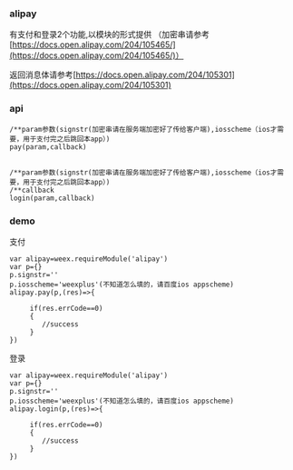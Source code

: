 ### alipay

有支付和登录2个功能,以模块的形式提供  （加密串请参考[https://docs.open.alipay.com/204/105465/](https://docs.open.alipay.com/204/105465/)）

返回消息体请参考[https://docs.open.alipay.com/204/105301](https://docs.open.alipay.com/204/105301)

### api

```
/**param参数(signstr(加密串请在服务端加密好了传给客户端),iosscheme（ios才需要，用于支付完之后跳回本app）)
pay(param,callback)


/**param参数(signstr(加密串请在服务端加密好了传给客户端),iosscheme（ios才需要，用于支付完之后跳回本app）)
/**callback
login(param,callback)
```

### demo

支付

```
var alipay=weex.requireModule('alipay')
var p={}
p.signstr=''
p.iosscheme='weexplus'(不知道怎么填的，请百度ios appscheme)
alipay.pay(p,(res)=>{

     if(res.errCode==0)
     {
        //success
     }
})
```

登录

```
var alipay=weex.requireModule('alipay')
var p={}
p.signstr=''
p.iosscheme='weexplus'(不知道怎么填的，请百度ios appscheme)
alipay.login(p,(res)=>{

     if(res.errCode==0)
     {
        //success
     }
})
```



